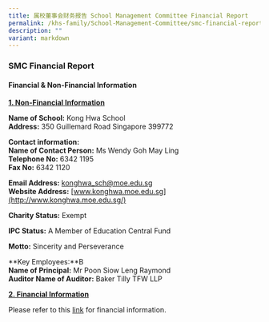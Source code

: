 ```yaml
---
title: 属校董事会财务报告 School Management Committee Financial Report
permalink: /khs-family/School-Management-Committee/smc-financial-report/
description: ""
variant: markdown
---
```

### SMC Financial Report

#### Financial &amp; Non-Financial Information

<b><u>1. Non-Financial Information</u></b>

**Name of School:**&nbsp;Kong Hwa School<br>
**Address:**&nbsp;350 Guillemard Road Singapore 399772

  

**Contact information:**<br>
**Name of Contact Person:**&nbsp;Ms Wendy Goh May Ling<br>
**Telephone No:**&nbsp;6342 1195<br>
**Fax No:**&nbsp;6342 1120

  

**Email Address:**&nbsp;[konghwa\_sch@moe.edu.sg](mailto:konghwa_sch@moe.edu.sg)<br>
**Website Address:**&nbsp;[www.konghwa.moe.edu.sg](http://www.konghwa.moe.edu.sg/)

  

**Charity Status:**&nbsp;Exempt

  

**IPC Status:**&nbsp;A Member of Education Central Fund

  

**Motto:**&nbsp;Sincerity and Perseverance

  

**Key Employees:**B<br>
**Name of Principal:**&nbsp;Mr Poon Siow Leng Raymond<br>
**Auditor Name of Auditor:**&nbsp;Baker Tilly TFW LLP

  

<b><u>2. Financial Information</u></b>

  

Please refer to this&nbsp;[link](https://www.moe.gov.sg/about-us/organisation-structure/fpd/financial-summary)&nbsp;for financial information.